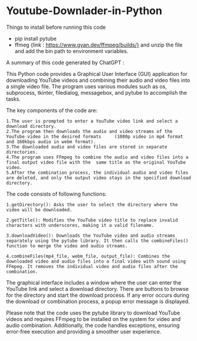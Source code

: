 # Youtube-Downlader-in-Python

Things to install before running this code 
- pip install pytube 
- ffmeg {link : https://www.gyan.dev/ffmpeg/builds/} 
and unzip the file and add the bin path to environment variables.

A summary of this code generated by ChatGPT : 

This Python code provides a Graphical User Interface (GUI) application for downloading YouTube videos and combining their audio and video files into a single video file. The program uses various modules such as os, subprocess, tkinter, filedialog, messagebox, and pytube to accomplish the tasks.

The key components of the code are:

    1.The user is prompted to enter a YouTube video link and select a download directory.
    2.The program then downloads the audio and video streams of the YouTube video in the desired formats     (1080p video in mp4 format and 160kbps audio in webm format).
    3.The downloaded audio and video files are stored in separate directories.
    4.The program uses FFmpeg to combine the audio and video files into a final output video file with the  same title as the original YouTube video.
    5.After the combination process, the individual audio and video files are deleted, and only the output video stays in the specified download directory.

The code consists of following functions:

    1.getDirectory(): Asks the user to select the directory where the video will be downloaded.

    2.getTitle(): Modifies the YouTube video title to replace invalid characters with underscores, making it a valid filename.

    3.downloadVideo(): Downloads the YouTube video and audio streams separately using the pytube library. It then calls the combineFiles() function to merge the video and audio streams.

    4.combineFiles(mp4_file, webm_file, output_file): Combines the downloaded video and audio files into a final video with sound using FFmpeg. It removes the individual video and audio files after the combination.

The graphical interface includes a window where the user can enter the YouTube link and select a download directory. There are buttons to browse for the directory and start the download process. If any error occurs during the download or combination process, a popup error message is displayed.

Please note that the code uses the pytube library to download YouTube videos and requires FFmpeg to be installed on the system for video and audio combination. Additionally, the code handles exceptions, ensuring error-free execution and providing a smoother user experience.
